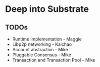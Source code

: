 # Deep into Substrate

## TODOs

- Runtime implementation - Maggie
- Libp2p networking - Kaichao
- Account abstraction - Mike
- Pluggable Consensus - Mike
- Transaction and Transaction Pool - Mike

